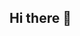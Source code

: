 ## Hi there 👋

<!--
**EpikBoi21/EpikBoi21** is a ✨ _special_ ✨ sigma giga chad with deepfried ballz
